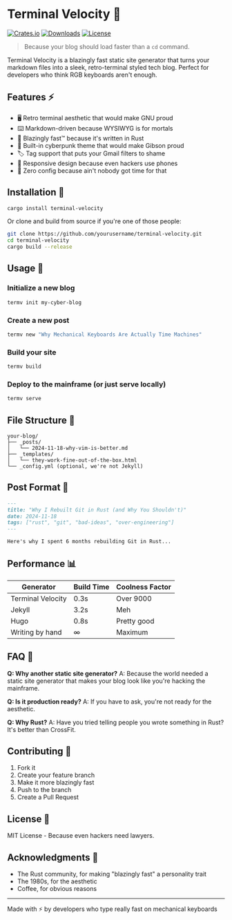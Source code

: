 # Terminal Velocity 🚀

[![Crates.io](https://img.shields.io/crates/v/terminal-velocity.svg)](https://crates.io/crates/terminal-velocity)
[![Downloads](https://img.shields.io/crates/d/terminal-velocity.svg)](https://crates.io/crates/terminal-velocity)
[![License](https://img.shields.io/badge/license-MIT-blue.svg)](LICENSE)

> Because your blog should load faster than a `cd` command.

Terminal Velocity is a blazingly fast static site generator that turns your markdown files into a sleek, retro-terminal styled tech blog. Perfect for developers who think RGB keyboards aren't enough.

## Features ⚡

- 🖥️ Retro terminal aesthetic that would make GNU proud
- ⌨️ Markdown-driven because WYSIWYG is for mortals
- 🚄 Blazingly fast™ because it's written in Rust
- 🎨 Built-in cyberpunk theme that would make Gibson proud
- 🏷️ Tag support that puts your Gmail filters to shame
- 📱 Responsive design because even hackers use phones
- 🔧 Zero config because ain't nobody got time for that

## Installation 💾

```bash
cargo install terminal-velocity
```

Or clone and build from source if you're one of those people:

```bash
git clone https://github.com/yourusername/terminal-velocity.git
cd terminal-velocity
cargo build --release
```

## Usage 🔧

### Initialize a new blog

```bash
termv init my-cyber-blog
```

### Create a new post

```bash
termv new "Why Mechanical Keyboards Are Actually Time Machines"
```

### Build your site

```bash
termv build
```

### Deploy to the mainframe (or just serve locally)

```bash
termv serve
```

## File Structure 📁

```
your-blog/
├── _posts/
│   └── 2024-11-18-why-vim-is-better.md
├── _templates/
│   └── they-work-fine-out-of-the-box.html
└── _config.yml (optional, we're not Jekyll)
```

## Post Format 📝

```markdown
---
title: "Why I Rebuilt Git in Rust (and Why You Shouldn't)"
date: 2024-11-18
tags: ["rust", "git", "bad-ideas", "over-engineering"]
---

Here's why I spent 6 months rebuilding Git in Rust...
```

## Performance 📊

| Generator          | Build Time | Coolness Factor |
|-------------------|------------|-----------------|
| Terminal Velocity | 0.3s       | Over 9000      |
| Jekyll            | 3.2s       | Meh            |
| Hugo             | 0.8s       | Pretty good    |
| Writing by hand  | ∞          | Maximum        |

## FAQ 🤔

**Q: Why another static site generator?**
A: Because the world needed a static site generator that makes your blog look like you're hacking the mainframe.

**Q: Is it production ready?**
A: If you have to ask, you're not ready for the aesthetic.

**Q: Why Rust?**
A: Have you tried telling people you wrote something in Rust? It's better than CrossFit.

## Contributing 🤝

1. Fork it
2. Create your feature branch
3. Make it more blazingly fast
4. Push to the branch
5. Create a Pull Request

## License 📜

MIT License - Because even hackers need lawyers.

## Acknowledgments 🙏

- The Rust community, for making "blazingly fast" a personality trait
- The 1980s, for the aesthetic
- Coffee, for obvious reasons

---

Made with ⚡ by developers who type really fast on mechanical keyboards
